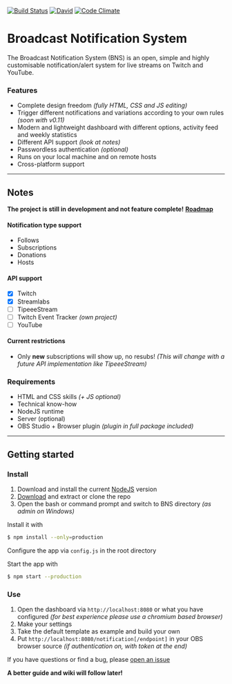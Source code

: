 [![Build Status](https://travis-ci.org/morphy2k/broadcast-notification-system.svg?branch=master)](https://travis-ci.org/morphy2k/broadcast-notification-system)  [![David](https://david-dm.org/morphy2k/broadcast-notification-system.svg)](https://david-dm.org)
[![Code Climate](https://codeclimate.com/github/Morphy2k/broadcast-notification-system.png)](https://codeclimate.com/github/Morphy2k/broadcast-notification-system)

# Broadcast Notification System
The Broadcast Notification System (BNS) is an open, simple and highly customisable notification/alert system for live streams on Twitch and YouTube.

### Features
-   Complete design freedom *(fully HTML, CSS and JS editing)*
-   Trigger different notifications and variations according to your own rules *(soon with v0.11)*
-   Modern and lightweight dashboard with different options, activity feed and weekly statistics
-   Different API support *(look at notes)*
-   Passwordless authentication *(optional)*
-   Runs on your local machine and on remote hosts
-   Cross-platform support

---

## Notes

**The project is still in development and not feature complete!**
**[Roadmap](https://github.com/Morphy2k/broadcast-notification-system/projects)**

#### Notification type support
-   Follows
-   Subscriptions
-   Donations
-   Hosts

#### API support
-   [x] Twitch
-   [x] Streamlabs
-   [ ] TipeeeStream
-   [ ] Twitch Event Tracker *(own project)*
-   [ ] YouTube

#### Current restrictions
-   Only **new** subscriptions will show up, no resubs! *(This will change with a future API implementation like TipeeeStream)*

### Requirements
-   HTML and CSS skills *(+ JS optional)*
-   Technical know-how
-   NodeJS runtime
-   Server (optional)
-   OBS Studio + Browser plugin *(plugin in full package included)*

---

## Getting started

### Install

1.  Download and install the current [NodeJS](https://nodejs.org) version
2.  [Download](https://github.com/Morphy2k/broadcast-notification-system/releases/latest) and extract or clone the repo
3.  Open the bash or command prompt and switch to BNS directory *(as admin on Windows)*

Install it with
```bash
$ npm install --only=production
```
Configure the app via `config.js` in the root directory

Start the app with
```bash
$ npm start --production
```

### Use

1.  Open the dashboard via `http://localhost:8080` or what you have configured *(for best experience please use a chromium based browser)*
2.  Make your settings
3.  Take the default template as example and build your own
4.  Put `http://localhost:8080/notification[/endpoint]` in your OBS browser source *(if authentication on, with token at the end)*

If you have questions or find a bug, please [open an issue](https://github.com/Morphy2k/broadcast-notification-system/issues/new)

**A better guide and wiki will follow later!**

